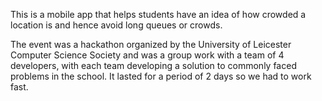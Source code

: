 This is a mobile app that helps students have an idea of how crowded a location is and hence avoid long queues or crowds.

The event was a hackathon organized by the University of Leicester Computer Science Society and was a group work with a team of 4 developers, with each team developing a solution to commonly faced problems in the school. It lasted for a period of 2 days so we had to work fast.


